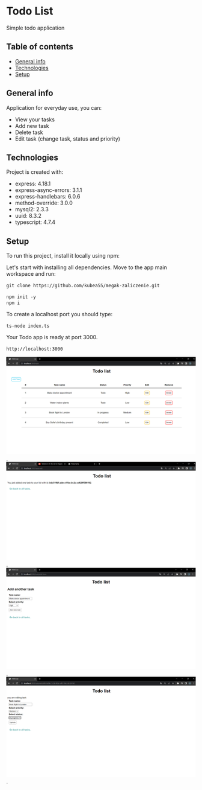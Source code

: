 # Todo List

Simple todo application

## Table of contents
* [General info](#general-info)
* [Technologies](#technologies)
* [Setup](#setup)

## General info
Application for everyday use, you can:
* View your tasks
* Add new task
* Delete task
* Edit task (change task, status and priority)
	
## Technologies
Project is created with:
* express: 4.18.1
* express-async-errors: 3.1.1
* express-handlebars: 6.0.6
* method-override: 3.0.0
* mysql2: 2.3.3
* uuid: 8.3.2
* typescript: 4.7.4
	
## Setup
To run this project, install it locally using npm:

Let's start with installing all dependencies. Move to the app main workspace and run:
```
git clone https://github.com/kubea55/megak-zaliczenie.git
```
```
npm init -y
npm i
```
To create a localhost port you should type:
```
ts-node index.ts
```
Your Todo app is ready at port 3000.
```
http://localhost:3000
```


![list all tasks screenshot](./app-photos/All.png).
![added task screenshot](./app-photos/Added.png).
![add task screenshot](./app-photos/Add.png).
![edit task screenshot](./app-photos/Edit.png).
